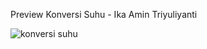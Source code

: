Preview Konversi Suhu - Ika Amin Triyuliyanti

![konversi suhu](https://user-images.githubusercontent.com/88222248/130511611-8032c292-c962-48c7-b7f5-f26956d9b135.jpg)

